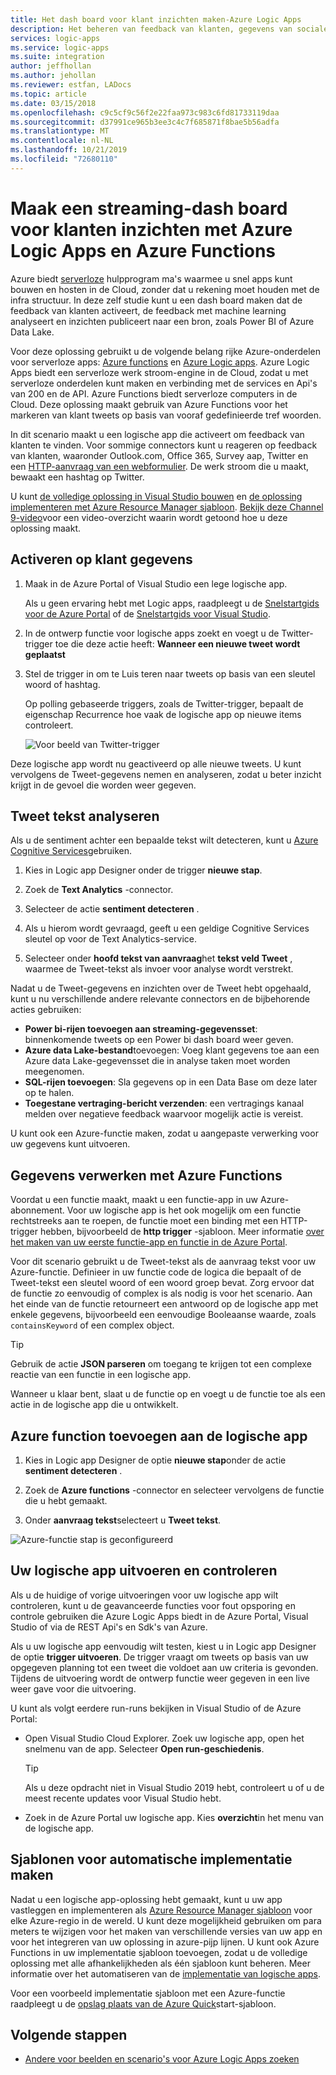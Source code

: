 ```yaml
---
title: Het dash board voor klant inzichten maken-Azure Logic Apps
description: Het beheren van feedback van klanten, gegevens van sociale media en meer door het maken van een dash board van klanten met Azure Logic Apps en Azure Functions
services: logic-apps
ms.service: logic-apps
ms.suite: integration
author: jeffhollan
ms.author: jehollan
ms.reviewer: estfan, LADocs
ms.topic: article
ms.date: 03/15/2018
ms.openlocfilehash: c9c5cf9c56f2e22faa973c983c6fd81733119daa
ms.sourcegitcommit: d37991ce965b3ee3c4c7f685871f8bae5b56adfa
ms.translationtype: MT
ms.contentlocale: nl-NL
ms.lasthandoff: 10/21/2019
ms.locfileid: "72680110"
---
```

# <a name="create-a-streaming-customer-insights-dashboard-with-azure-logic-apps-and-azure-functions"></a>Maak een streaming-dash board voor klanten inzichten met Azure Logic Apps en Azure Functions

Azure biedt [serverloze](https://azure.microsoft.com/solutions/serverless/) hulpprogram ma's waarmee u snel apps kunt bouwen en hosten in de Cloud, zonder dat u rekening moet houden met de infra structuur. In deze zelf studie kunt u een dash board maken dat de feedback van klanten activeert, de feedback met machine learning analyseert en inzichten publiceert naar een bron, zoals Power BI of Azure Data Lake.

Voor deze oplossing gebruikt u de volgende belang rijke Azure-onderdelen voor serverloze apps: [Azure functions](https://azure.microsoft.com/services/functions/) en [Azure Logic apps](https://azure.microsoft.com/services/logic-apps/).
Azure Logic Apps biedt een serverloze werk stroom-engine in de Cloud, zodat u met serverloze onderdelen kunt maken en verbinding met de services en Api's van 200 en de API. Azure Functions biedt serverloze computers in de Cloud. Deze oplossing maakt gebruik van Azure Functions voor het markeren van klant tweets op basis van vooraf gedefinieerde tref woorden.

In dit scenario maakt u een logische app die activeert om feedback van klanten te vinden. Voor sommige connectors kunt u reageren op feedback van klanten, waaronder Outlook.com, Office 365, Survey aap, Twitter en een [HTTP-aanvraag van een webformulier](https://blogs.msdn.microsoft.com/logicapps/2017/01/30/calling-a-logic-app-from-an-html-form/). De werk stroom die u maakt, bewaakt een hashtag op Twitter.

U kunt [de volledige oplossing in Visual Studio bouwen](../logic-apps/quickstart-create-logic-apps-with-visual-studio.md) en [de oplossing implementeren met Azure Resource Manager sjabloon](../logic-apps/logic-apps-deploy-azure-resource-manager-templates.md). [Bekijk deze Channel 9-video](https://aka.ms/logicappsdemo)voor een video-overzicht waarin wordt getoond hoe u deze oplossing maakt. 

## <a name="trigger-on-customer-data"></a>Activeren op klant gegevens

1. Maak in de Azure Portal of Visual Studio een lege logische app. 

   Als u geen ervaring hebt met Logic apps, raadpleegt u de [Snelstartgids voor de Azure Portal](../logic-apps/quickstart-create-first-logic-app-workflow.md) of de [Snelstartgids voor Visual Studio](../logic-apps/quickstart-create-logic-apps-with-visual-studio.md).

2. In de ontwerp functie voor logische apps zoekt en voegt u de Twitter-trigger toe die deze actie heeft: **Wanneer een nieuwe tweet wordt geplaatst**

3. Stel de trigger in om te Luis teren naar tweets op basis van een sleutel woord of hashtag.

   Op polling gebaseerde triggers, zoals de Twitter-trigger, bepaalt de eigenschap Recurrence hoe vaak de logische app op nieuwe items controleert.

   ![Voor beeld van Twitter-trigger][1]

Deze logische app wordt nu geactiveerd op alle nieuwe tweets. U kunt vervolgens de Tweet-gegevens nemen en analyseren, zodat u beter inzicht krijgt in de gevoel die worden weer gegeven. 

## <a name="analyze-tweet-text"></a>Tweet tekst analyseren

Als u de sentiment achter een bepaalde tekst wilt detecteren, kunt u [Azure Cognitive Services](https://azure.microsoft.com/services/cognitive-services/)gebruiken.

1. Kies in Logic app Designer onder de trigger **nieuwe stap**.

2. Zoek de **Text Analytics** -connector.

3. Selecteer de actie **sentiment detecteren** .

4. Als u hierom wordt gevraagd, geeft u een geldige Cognitive Services sleutel op voor de Text Analytics-service.

5. Selecteer onder **hoofd tekst van aanvraag**het **tekst veld Tweet** , waarmee de Tweet-tekst als invoer voor analyse wordt verstrekt.

Nadat u de Tweet-gegevens en inzichten over de Tweet hebt opgehaald, kunt u nu verschillende andere relevante connectors en de bijbehorende acties gebruiken:

* **Power bi-rijen toevoegen aan streaming-gegevensset**: binnenkomende tweets op een Power bi dash board weer geven.
* **Azure data Lake-bestand**toevoegen: Voeg klant gegevens toe aan een Azure data Lake-gegevensset die in analyse taken moet worden meegenomen.
* **SQL-rijen toevoegen**: Sla gegevens op in een Data Base om deze later op te halen.
* **Toegestane vertraging-bericht verzenden**: een vertragings kanaal melden over negatieve feedback waarvoor mogelijk actie is vereist.

U kunt ook een Azure-functie maken, zodat u aangepaste verwerking voor uw gegevens kunt uitvoeren. 

## <a name="process-data-with-azure-functions"></a>Gegevens verwerken met Azure Functions

Voordat u een functie maakt, maakt u een functie-app in uw Azure-abonnement. Voor uw logische app is het ook mogelijk om een functie rechtstreeks aan te roepen, de functie moet een binding met een HTTP-trigger hebben, bijvoorbeeld de **http trigger** -sjabloon. Meer informatie [over het maken van uw eerste functie-app en functie in de Azure Portal](../azure-functions/functions-create-first-azure-function-azure-portal.md).

Voor dit scenario gebruikt u de Tweet-tekst als de aanvraag tekst voor uw Azure-functie. Definieer in uw functie code de logica die bepaalt of de Tweet-tekst een sleutel woord of een woord groep bevat. Zorg ervoor dat de functie zo eenvoudig of complex is als nodig is voor het scenario.
Aan het einde van de functie retourneert een antwoord op de logische app met enkele gegevens, bijvoorbeeld een eenvoudige Booleaanse waarde, zoals `containsKeyword` of een complex object.

> [!TIP]
> Gebruik de actie **JSON parseren** om toegang te krijgen tot een complexe reactie van een functie in een logische app.

Wanneer u klaar bent, slaat u de functie op en voegt u de functie toe als een actie in de logische app die u ontwikkelt.

## <a name="add-azure-function-to-logic-app"></a>Azure function toevoegen aan de logische app

1. Kies in Logic app Designer de optie **nieuwe stap**onder de actie **sentiment detecteren** .

2. Zoek de **Azure functions** -connector en selecteer vervolgens de functie die u hebt gemaakt.

3. Onder **aanvraag tekst**selecteert u **Tweet tekst**.

![Azure-functie stap is geconfigureerd][2]

## <a name="run-and-monitor-your-logic-app"></a>Uw logische app uitvoeren en controleren

Als u de huidige of vorige uitvoeringen voor uw logische app wilt controleren, kunt u de geavanceerde functies voor fout opsporing en controle gebruiken die Azure Logic Apps biedt in de Azure Portal, Visual Studio of via de REST Api's en Sdk's van Azure.

Als u uw logische app eenvoudig wilt testen, kiest u in Logic app Designer de optie **trigger uitvoeren**. De trigger vraagt om tweets op basis van uw opgegeven planning tot een tweet die voldoet aan uw criteria is gevonden. Tijdens de uitvoering wordt de ontwerp functie weer gegeven in een live weer gave voor die uitvoering.

U kunt als volgt eerdere run-runs bekijken in Visual Studio of de Azure Portal: 

* Open Visual Studio Cloud Explorer. Zoek uw logische app, open het snelmenu van de app. Selecteer **Open run-geschiedenis**.

  > [!TIP]
  > Als u deze opdracht niet in Visual Studio 2019 hebt, controleert u of u de meest recente updates voor Visual Studio hebt.

* Zoek in de Azure Portal uw logische app. Kies **overzicht**in het menu van de logische app. 

## <a name="create-automated-deployment-templates"></a>Sjablonen voor automatische implementatie maken

Nadat u een logische app-oplossing hebt gemaakt, kunt u uw app vastleggen en implementeren als [Azure Resource Manager sjabloon](../azure-resource-manager/template-deployment-overview.md) voor elke Azure-regio in de wereld. U kunt deze mogelijkheid gebruiken om para meters te wijzigen voor het maken van verschillende versies van uw app en voor het integreren van uw oplossing in azure-pijp lijnen. U kunt ook Azure Functions in uw implementatie sjabloon toevoegen, zodat u de volledige oplossing met alle afhankelijkheden als één sjabloon kunt beheren. Meer informatie over het automatiseren van de [implementatie van logische apps](logic-apps-azure-resource-manager-templates-overview.md).

Voor een voorbeeld implementatie sjabloon met een Azure-functie raadpleegt u de [opslag plaats van de Azure Quick](https://github.com/Azure/azure-quickstart-templates/tree/master/101-function-app-create-dynamic)start-sjabloon.

## <a name="next-steps"></a>Volgende stappen

* [Andere voor beelden en scenario's voor Azure Logic Apps zoeken](logic-apps-examples-and-scenarios.md)

<!-- Image References -->
[1]: ./media/logic-apps-scenario-social-serverless/twitter.png
[2]: ./media/logic-apps-scenario-social-serverless/function.png
